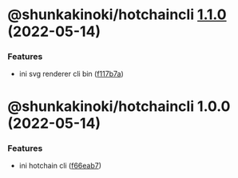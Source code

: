 # @shunkakinoki/hotchaincli [1.1.0](https://github.com/shunkakinoki/contracts/compare/@shunkakinoki/hotchaincli@1.0.0...@shunkakinoki/hotchaincli@1.1.0) (2022-05-14)

### Features

- ini svg renderer cli bin ([f117b7a](https://github.com/shunkakinoki/contracts/commit/f117b7abfad6b4e56a3dd45df2110371a0d71584))

# @shunkakinoki/hotchaincli 1.0.0 (2022-05-14)

### Features

- ini hotchain cli ([f66eab7](https://github.com/shunkakinoki/contracts/commit/f66eab762a6e15f05dc4662804f026efd2f17985))
